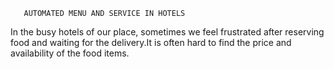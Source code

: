         
       AUTOMATED MENU AND SERVICE IN HOTELS

 In the busy hotels of our place, sometimes we feel frustrated after reserving food and waiting for the delivery.It is often hard to find the price and availability of the food items.
